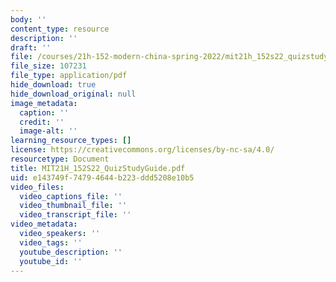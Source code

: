 ```yaml
---
body: ''
content_type: resource
description: ''
draft: ''
file: /courses/21h-152-modern-china-spring-2022/mit21h_152s22_quizstudyguide.pdf
file_size: 107231
file_type: application/pdf
hide_download: true
hide_download_original: null
image_metadata:
  caption: ''
  credit: ''
  image-alt: ''
learning_resource_types: []
license: https://creativecommons.org/licenses/by-nc-sa/4.0/
resourcetype: Document
title: MIT21H_152S22_QuizStudyGuide.pdf
uid: e143749f-7479-4644-b223-ddd5208e10b5
video_files:
  video_captions_file: ''
  video_thumbnail_file: ''
  video_transcript_file: ''
video_metadata:
  video_speakers: ''
  video_tags: ''
  youtube_description: ''
  youtube_id: ''
---
```

